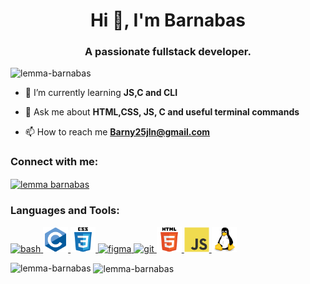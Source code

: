 <h1 align="center">Hi 👋, I'm Barnabas</h1>
<h3 align="center">A passionate fullstack developer.</h3>

<p align="left"> <img src="https://komarev.com/ghpvc/?username=lemma-barnabas&label=Profile%20views&color=0e75b6&style=flat" alt="lemma-barnabas" /> </p>

- 🌱 I’m currently learning **JS,C and CLI**

- 💬 Ask me about **HTML,CSS, JS, C and useful terminal commands**

- 📫 How to reach me **Barny25jln@gmail.com**

<h3 align="left">Connect with me:</h3>
<p align="left">
<a href="https://linkedin.com/in/lemma barnabas" target="blank"><img align="center" src="https://raw.githubusercontent.com/rahuldkjain/github-profile-readme-generator/master/src/images/icons/Social/linked-in-alt.svg" alt="lemma barnabas" height="30" width="40" /></a>
</p>

<h3 align="left">Languages and Tools:</h3>
<p align="left"> <a href="https://www.gnu.org/software/bash/" target="_blank" rel="noreferrer"> <img src="https://www.vectorlogo.zone/logos/gnu_bash/gnu_bash-icon.svg" alt="bash" width="40" height="40"/> </a> <a href="https://www.cprogramming.com/" target="_blank" rel="noreferrer"> <img src="https://raw.githubusercontent.com/devicons/devicon/master/icons/c/c-original.svg" alt="c" width="40" height="40"/> </a> <a href="https://www.w3schools.com/css/" target="_blank" rel="noreferrer"> <img src="https://raw.githubusercontent.com/devicons/devicon/master/icons/css3/css3-original-wordmark.svg" alt="css3" width="40" height="40"/> </a> <a href="https://www.figma.com/" target="_blank" rel="noreferrer"> <img src="https://www.vectorlogo.zone/logos/figma/figma-icon.svg" alt="figma" width="40" height="40"/> </a> <a href="https://git-scm.com/" target="_blank" rel="noreferrer"> <img src="https://www.vectorlogo.zone/logos/git-scm/git-scm-icon.svg" alt="git" width="40" height="40"/> </a> <a href="https://www.w3.org/html/" target="_blank" rel="noreferrer"> <img src="https://raw.githubusercontent.com/devicons/devicon/master/icons/html5/html5-original-wordmark.svg" alt="html5" width="40" height="40"/> </a> <a href="https://developer.mozilla.org/en-US/docs/Web/JavaScript" target="_blank" rel="noreferrer"> <img src="https://raw.githubusercontent.com/devicons/devicon/master/icons/javascript/javascript-original.svg" alt="javascript" width="40" height="40"/> </a> <a href="https://www.linux.org/" target="_blank" rel="noreferrer"> <img src="https://raw.githubusercontent.com/devicons/devicon/master/icons/linux/linux-original.svg" alt="linux" width="40" height="40"/> </a> </p>

<p><img align="left" src="https://github-readme-stats.vercel.app/api/top-langs?username=lemma-barnabas&show_icons=true&locale=en&layout=compact" alt="lemma-barnabas" /></p>

<p>&nbsp;<img align="center" src="https://github-readme-stats.vercel.app/api?username=lemma-barnabas&show_icons=true&locale=en" alt="lemma-barnabas" /></p>
